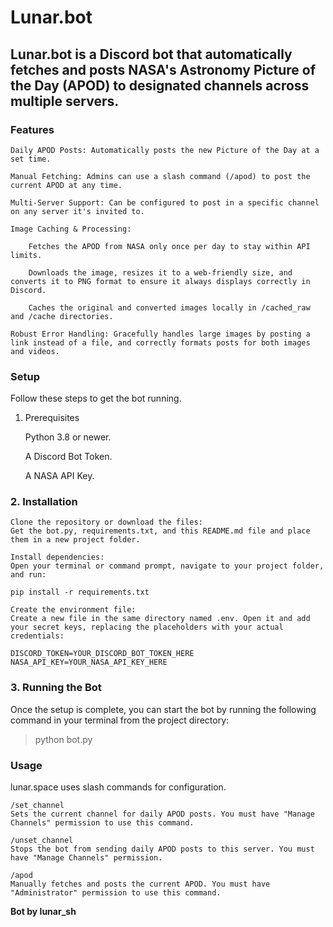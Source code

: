 # Lunar.bot

## Lunar.bot is a Discord bot that automatically fetches and posts NASA's Astronomy Picture of the Day (APOD) to designated channels across multiple servers.

### Features

    Daily APOD Posts: Automatically posts the new Picture of the Day at a set time.

    Manual Fetching: Admins can use a slash command (/apod) to post the current APOD at any time.

    Multi-Server Support: Can be configured to post in a specific channel on any server it's invited to.

    Image Caching & Processing:

        Fetches the APOD from NASA only once per day to stay within API limits.

        Downloads the image, resizes it to a web-friendly size, and converts it to PNG format to ensure it always displays correctly in Discord.

        Caches the original and converted images locally in /cached_raw and /cache directories.

    Robust Error Handling: Gracefully handles large images by posting a link instead of a file, and correctly formats posts for both images and videos.

### Setup

Follow these steps to get the bot running.
1. Prerequisites

    Python 3.8 or newer.

    A Discord Bot Token.

    A NASA API Key.

### 2. Installation

    Clone the repository or download the files:
    Get the bot.py, requirements.txt, and this README.md file and place them in a new project folder.

    Install dependencies:
    Open your terminal or command prompt, navigate to your project folder, and run:

    pip install -r requirements.txt

    Create the environment file:
    Create a new file in the same directory named .env. Open it and add your secret keys, replacing the placeholders with your actual credentials:

    DISCORD_TOKEN=YOUR_DISCORD_BOT_TOKEN_HERE
    NASA_API_KEY=YOUR_NASA_API_KEY_HERE

### 3. Running the Bot

Once the setup is complete, you can start the bot by running the following command in your terminal from the project directory:

> python bot.py

### Usage

lunar.space uses slash commands for configuration.

    /set_channel
    Sets the current channel for daily APOD posts. You must have "Manage Channels" permission to use this command.

    /unset_channel
    Stops the bot from sending daily APOD posts to this server. You must have "Manage Channels" permission.

    /apod
    Manually fetches and posts the current APOD. You must have "Administrator" permission to use this command.

**Bot by lunar_sh**
